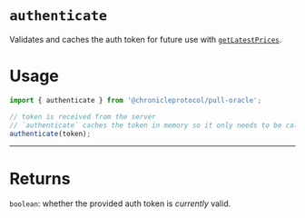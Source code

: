 # `authenticate`

Validates and caches the auth token for future use with [`getLatestPrices`](./getLatestPrices.md).

# Usage

```js
import { authenticate } from '@chronicleprotocol/pull-oracle';

// token is received from the server
// `authenticate` caches the token in memory so it only needs to be called once per session
authenticate(token);
```

---

# Returns

`boolean`: whether the provided auth token is _currently_ valid.